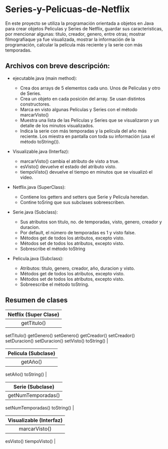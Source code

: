 # Series-y-Pelicuas-de-Netflix 

En este proyecto se utiliza la programación orientada a objetos en Java para crear objetos Peliculas y Series de Netflix, guardar sus caracteristicas, por mencionar algunas: titulo, creador, genero, entre otras; mostrar filmografíaque  ya fue visualizada, mostrar la información de la programación, calcular la pelicula más reciente y la serie con más temporadas.

## Archivos con breve descripción:

- ejecutable.java (main method):
    - Crea dos arrays de 5 elementos cada uno. Unos de Peliculas y otro de Series.
    - Crea un objeto en cada posición del array. Se usan distintos constructores.
    - Marca en visto algunas Películas y Series con el método marcarVisto()
    - Muestra una lista de las Películas y Series que se visualizaron y un detalle de los minutos visualizados.
    - Indica la serie con más temporadas y la película del año más reciente. Los miestra en pantalla con toda su información (usa el método toString()).

- Visualizable.java (Interfaz):
     - marcarVisto() cambia el atributo de visto a true.
     - esVisto() devuelve el estado del atributo visto.
     - tiempoVisto() devuelve el tiempo en minutos que se visualizó el video.

- Netflix.java (SuperClass):
     - Contiene los getters and setters que Serie y Pelicula heredan.
     - Contine toSring que sus subclases sobreescriben.

- Serie.java (Subclass):
     - Sus atributos son titulo, no. de temporadas, visto, genero, creador y duracion.
     - Por default, el número de temporadas es 1 y visto false.
     - Métodos get de todos los atributos, excepto visto.
     - Métodos set de todos los atributos, excepto visto.
     - Sobrescribe el método toString

- Pelicula.java (Subclass):
     - Atributos: titulo, genero, creador, año, duracion y visto.
     - Métodos get de todos los atributos, excepto visto.
     - Métodos set de todos los atributos, excepto visto.
     - Sobreescribe el método toString.

## Resumen de clases

|                                                           Netflix  (Super Clase)                                            |
|:---------------------------------------------------------------------------------------------------------------------------:|
| getTitulo() 
setTitulo() 
getGenero() 
setGenero() 
getCreador() 
setCreador() 
setDuracion() 
setDuracion() 
setVisto() 
toString() |  

|        Pelicula  (Subclase)  |
|:----------------------------:|
| getAño() 
setAño() 
toString() |

|        Serie  (Subclase)  |
|:----------------------------:|
| getNumTemporadas() 
setNumTemporadas() 
toString() |

|        Visualizable  (Interfaz)  |
|:----------------------------:|
| marcarVisto() 
esVisto() 
tiempoVisto() |

